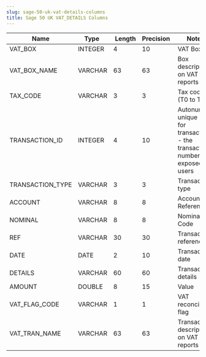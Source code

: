 ```yaml
---
slug: sage-50-uk-vat-details-columns
title: Sage 50 UK VAT_DETAILS Columns
---
```

| Name | Type  |  Length | Precision  |  Notes  | Example |
| --- | --- | --- | --- | --- | --- |
| VAT_BOX | INTEGER | 4 | 10 | VAT Box |  |
| VAT_BOX_NAME | VARCHAR | 63 | 63 | Box description on VAT reports |  |
| TAX_CODE | VARCHAR | 3 | 3 | Tax code (T0 to T99) |  |
| TRANSACTION_ID | INTEGER | 4 | 10 | Autonumber unique ID for transaction - the transaction number exposed to users |  |
| TRANSACTION_TYPE | VARCHAR | 3 | 3 | Transaction type |  |
| ACCOUNT | VARCHAR | 8 | 8 | Account Reference |  |
| NOMINAL | VARCHAR | 8 | 8 | Nominal Code |  |
| REF | VARCHAR | 30 | 30 | Transaction reference |  |
| DATE | DATE | 2 | 10 | Transaction date |  |
| DETAILS | VARCHAR | 60 | 60 | Transaction details |  |
| AMOUNT | DOUBLE | 8 | 15 | Value |  |
| VAT_FLAG_CODE | VARCHAR | 1 | 1 | VAT reconciled flag |  |
| VAT_TRAN_NAME | VARCHAR | 63 | 63 | Transaction description on VAT reports |  |
